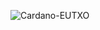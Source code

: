 ![Cardano-EUTXO](https://user-images.githubusercontent.com/28788001/162574738-8f557598-ef1c-4093-b419-460703fdf7c4.png)
